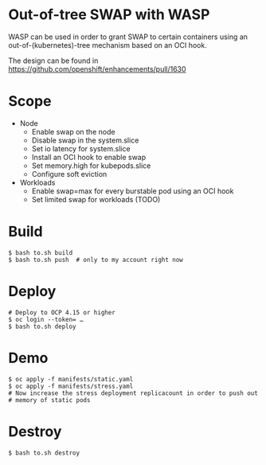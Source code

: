 # Out-of-tree SWAP with WASP

WASP can be used in order to grant SWAP to certain containers using
an out-of-(kubernetes)-tree mechanism based on an OCI hook.

The design can be found in https://github.com/openshift/enhancements/pull/1630

# Scope

- Node
  - Enable swap on the node
  - Disable swap in the system.slice
  - Set io latency for system.slice
  - Install an OCI hook to enable swap
  - Set memory.high for kubepods.slice
  - Configure soft eviction
- Workloads
  - Enable swap=max for every burstable pod using an OCI hook
  - Set limited swap for workloads (TODO)

# Build

    $ bash to.sh build
    $ bash to.sh push  # only to my account right now

# Deploy

    # Deploy to OCP 4.15 or higher
    $ oc login --token= …
    $ bash to.sh deploy

# Demo

    $ oc apply -f manifests/static.yaml
    $ oc apply -f manifests/stress.yaml
    # Now increase the stress deployment replicacount in order to push out
    # memory of static pods

# Destroy

    $ bash to.sh destroy
